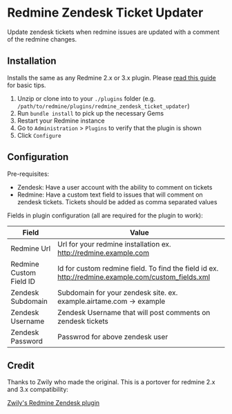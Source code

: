 # Redmine Zendesk Ticket Updater
Update zendesk tickets when redmine issues are updated with a comment of the redmine changes.

## Installation

Installs the same as any Redmine 2.x or 3.x plugin. Please [read this guide](http://www.redmine.org/projects/redmine/wiki/Plugins#Installing-a-plugin) for basic tips.

1. Unzip or clone into to your `./plugins` folder (e.g. `/path/to/redmine/plugins/redmine_zendesk_ticket_updater`)
2. Run `bundle install` to pick up the necessary Gems
3. Restart your Redmine instance
4. Go to `Administration` > `Plugins` to verify that the plugin is shown
5. Click `Configure`

## Configuration

Pre-requisites:

* Zendesk: Have a user account with the ability to comment on tickets
* Redmine: Have a custom text field to issues that will comment on zendesk tickets. Tickets should be added
as comma separated values

Fields in plugin configuration (all are required for the plugin to work):

| Field        | Value           |
| ------------- | ------------- |
| Redmine Url      | Url for your redmine installation ex. http://redmine.example.com |
| Redmine Custom Field ID | Id for custom redmine field. To find the field id ex. http://redmine.example.com/custom_fields.xml      |
| Zendesk Subdomain | Subdomain for your zendesk site. ex. example.airtame.com -> example      |
| Zendesk Username | Zendesk Username that will post comments on zendesk tickets |
| Zendesk Password | Passwrod for above zendesk user |

## Credit
Thanks to Zwily who made the original. This is a portover for redmine 2.x and 3.x compatibility:

[Zwily's Redmine Zendesk plugin](https://github.com/zwily/redmine_zendesk)
